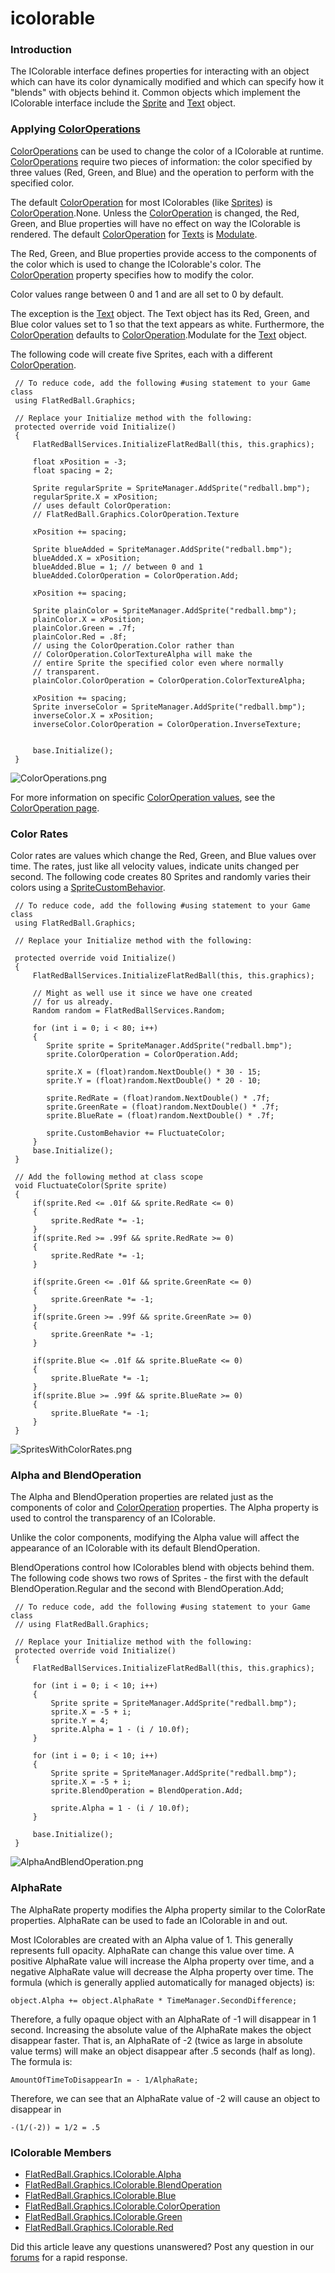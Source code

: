 # icolorable

### Introduction

The IColorable interface defines properties for interacting with an object which can have its color dynamically modified and which can specify how it "blends" with objects behind it. Common objects which implement the IColorable interface include the [Sprite](../../../../../frb/docs/index.php) and [Text](../../../../../frb/docs/index.php) object.

### Applying [ColorOperations](../../../../../frb/docs/index.php)

[ColorOperations](../../../../../frb/docs/index.php) can be used to change the color of a IColorable at runtime. [ColorOperations](../../../../../frb/docs/index.php) require two pieces of information: the color specified by three values (Red, Green, and Blue) and the operation to perform with the specified color.

The default [ColorOperation](../../../../../frb/docs/index.php) for most IColorables (like [Sprites](../../../../../frb/docs/index.php)) is [ColorOperation](../../../../../frb/docs/index.php).None. Unless the [ColorOperation](../../../../../frb/docs/index.php) is changed, the Red, Green, and Blue properties will have no effect on way the IColorable is rendered. The default [ColorOperation](../../../../../frb/docs/index.php) for [Texts](../../../../../frb/docs/index.php) is [Modulate](../../../../../frb/docs/index.php).

The Red, Green, and Blue properties provide access to the components of the color which is used to change the IColorable's color. The [ColorOperation](../../../../../frb/docs/index.php) property specifies how to modify the color.

Color values range between 0 and 1 and are all set to 0 by default.

The exception is the [Text](../../../../../frb/docs/index.php) object. The Text object has its Red, Green, and Blue color values set to 1 so that the text appears as white. Furthermore, the [ColorOperation](../../../../../frb/docs/index.php) defaults to [ColorOperation](../../../../../frb/docs/index.php).Modulate for the [Text](../../../../../frb/docs/index.php) object.

The following code will create five Sprites, each with a different [ColorOperation](../../../../../frb/docs/index.php).

```
 // To reduce code, add the following #using statement to your Game class
 using FlatRedBall.Graphics;

 // Replace your Initialize method with the following:
 protected override void Initialize()
 {
     FlatRedBallServices.InitializeFlatRedBall(this, this.graphics);

     float xPosition = -3;
     float spacing = 2;

     Sprite regularSprite = SpriteManager.AddSprite("redball.bmp");
     regularSprite.X = xPosition;
     // uses default ColorOperation:
     // FlatRedBall.Graphics.ColorOperation.Texture

     xPosition += spacing;

     Sprite blueAdded = SpriteManager.AddSprite("redball.bmp");
     blueAdded.X = xPosition;
     blueAdded.Blue = 1; // between 0 and 1
     blueAdded.ColorOperation = ColorOperation.Add;

     xPosition += spacing;

     Sprite plainColor = SpriteManager.AddSprite("redball.bmp");
     plainColor.X = xPosition;
     plainColor.Green = .7f;
     plainColor.Red = .8f;
     // using the ColorOperation.Color rather than
     // ColorOperation.ColorTextureAlpha will make the
     // entire Sprite the specified color even where normally
     // transparent.
     plainColor.ColorOperation = ColorOperation.ColorTextureAlpha;

     xPosition += spacing;
     Sprite inverseColor = SpriteManager.AddSprite("redball.bmp");
     inverseColor.X = xPosition;
     inverseColor.ColorOperation = ColorOperation.InverseTexture;


     base.Initialize();
 }
```

![ColorOperations.png](../../../../../media/migrated_media-ColorOperations.png)

For more information on specific [ColorOperation values](../../../../../frb/docs/index.php), see the [ColorOperation page](../../../../../frb/docs/index.php).

### Color Rates

Color rates are values which change the Red, Green, and Blue values over time. The rates, just like all velocity values, indicate units changed per second. The following code creates 80 Sprites and randomly varies their colors using a [SpriteCustomBehavior](../../../../../frb/docs/index.php).

```
 // To reduce code, add the following #using statement to your Game class
 using FlatRedBall.Graphics;

 // Replace your Initialize method with the following:

 protected override void Initialize()
 {
     FlatRedBallServices.InitializeFlatRedBall(this, this.graphics);

     // Might as well use it since we have one created
     // for us already.
     Random random = FlatRedBallServices.Random;

     for (int i = 0; i < 80; i++)
     {
        Sprite sprite = SpriteManager.AddSprite("redball.bmp");
        sprite.ColorOperation = ColorOperation.Add;

        sprite.X = (float)random.NextDouble() * 30 - 15;
        sprite.Y = (float)random.NextDouble() * 20 - 10;

        sprite.RedRate = (float)random.NextDouble() * .7f;
        sprite.GreenRate = (float)random.NextDouble() * .7f;
        sprite.BlueRate = (float)random.NextDouble() * .7f;

        sprite.CustomBehavior += FluctuateColor;
     }
     base.Initialize();
 }

 // Add the following method at class scope
 void FluctuateColor(Sprite sprite)
 {
     if(sprite.Red <= .01f && sprite.RedRate <= 0)
     {
         sprite.RedRate *= -1;
     }
     if(sprite.Red >= .99f && sprite.RedRate >= 0)
     {
         sprite.RedRate *= -1;
     }
 
     if(sprite.Green <= .01f && sprite.GreenRate <= 0)
     {
         sprite.GreenRate *= -1;
     }
     if(sprite.Green >= .99f && sprite.GreenRate >= 0)
     {
         sprite.GreenRate *= -1;
     }
 
     if(sprite.Blue <= .01f && sprite.BlueRate <= 0)
     {
         sprite.BlueRate *= -1;
     }
     if(sprite.Blue >= .99f && sprite.BlueRate >= 0)
     {
         sprite.BlueRate *= -1;
     }
 }
```

![SpritesWithColorRates.png](../../../../../media/migrated_media-SpritesWithColorRates.png)

### Alpha and BlendOperation

The Alpha and BlendOperation properties are related just as the components of color and [ColorOperation](../../../../../frb/docs/index.php) properties. The Alpha property is used to control the transparency of an IColorable.

Unlike the color components, modifying the Alpha value will affect the appearance of an IColorable with its default BlendOperation.

BlendOperations control how IColorables blend with objects behind them. The following code shows two rows of Sprites - the first with the default BlendOperation.Regular and the second with BlendOperation.Add;

```
 // To reduce code, add the following #using statement to your Game class
 // using FlatRedBall.Graphics;

 // Replace your Initialize method with the following:
 protected override void Initialize()
 {
     FlatRedBallServices.InitializeFlatRedBall(this, this.graphics);

     for (int i = 0; i < 10; i++)
     {
         Sprite sprite = SpriteManager.AddSprite("redball.bmp");
         sprite.X = -5 + i;
         sprite.Y = 4;
         sprite.Alpha = 1 - (i / 10.0f);
     }

     for (int i = 0; i < 10; i++)
     {
         Sprite sprite = SpriteManager.AddSprite("redball.bmp");
         sprite.X = -5 + i;
         sprite.BlendOperation = BlendOperation.Add;

         sprite.Alpha = 1 - (i / 10.0f);
     }

     base.Initialize();
 }
```

![AlphaAndBlendOperation.png](../../../../../media/migrated_media-AlphaAndBlendOperation.png)

### AlphaRate

The AlphaRate property modifies the Alpha property similar to the ColorRate properties. AlphaRate can be used to fade an IColorable in and out.

Most IColorables are created with an Alpha value of 1. This generally represents full opacity. AlphaRate can change this value over time. A positive AlphaRate value will increase the Alpha property over time, and a negative AlphaRate value will decrease the Alpha property over time. The formula (which is generally applied automatically for managed objects) is:

```
object.Alpha += object.AlphaRate * TimeManager.SecondDifference;
```

Therefore, a fully opaque object with an AlphaRate of -1 will disappear in 1 second. Increasing the absolute value of the AlphaRate makes the object disappear faster. That is, an AlphaRate of -2 (twice as large in absolute value terms) will make an object disappear after .5 seconds (half as long). The formula is:

```
AmountOfTimeToDisappearIn = - 1/AlphaRate;
```

Therefore, we can see that an AlphaRate value of -2 will cause an object to disappear in

```
-(1/(-2)) = 1/2 = .5
```

### IColorable Members

* [FlatRedBall.Graphics.IColorable.Alpha](../../../../../frb/docs/index.php)
* [FlatRedBall.Graphics.IColorable.BlendOperation](../../../../../frb/docs/index.php)
* [FlatRedBall.Graphics.IColorable.Blue](../../../../../frb/docs/index.php)
* [FlatRedBall.Graphics.IColorable.ColorOperation](../../../../../frb/docs/index.php)
* [FlatRedBall.Graphics.IColorable.Green](../../../../../frb/docs/index.php)
* [FlatRedBall.Graphics.IColorable.Red](../../../../../frb/docs/index.php)

Did this article leave any questions unanswered? Post any question in our [forums](../../../../../frb/forum.md) for a rapid response.
